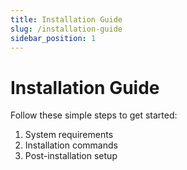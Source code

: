 ```yaml
---
title: Installation Guide
slug: /installation-guide
sidebar_position: 1
---
```


# Installation Guide

Follow these simple steps to get started:
1. System requirements
2. Installation commands
3. Post-installation setup